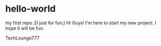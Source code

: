 # hello-world
my first repo ;D just for fun;) 
Hi Guys! 
I'm here to start my new project. I hope it will be fun. 

TechLounge777
